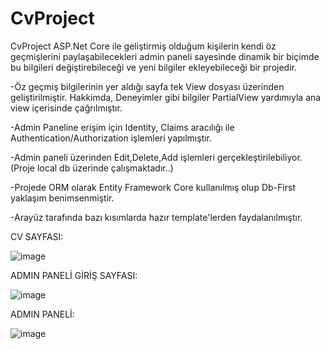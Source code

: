 # CvProject

CvProject ASP.Net Core ile geliştirmiş olduğum kişilerin kendi öz geçmişlerini paylaşabilecekleri admin paneli sayesinde dinamik bir biçimde bu bilgileri değiştirebileceği ve yeni bilgiler ekleyebileceği bir projedir.

-Öz geçmiş bilgilerinin yer aldığı sayfa tek View dosyası üzerinden geliştirilmiştir. Hakkimda, Deneyimler gibi bilgiler PartialView yardımıyla ana view içerisinde çağrılmıştır.

-Admin Paneline erişim için Identity, Claims aracılığı ile Authentication/Authorization işlemleri yapılmıştır.

-Admin paneli üzerinden Edit,Delete,Add işlemleri gerçekleştirilebiliyor.(Proje local db üzerinde çalışmaktadır..)

-Projede ORM olarak Entity Framework Core kullanılmış olup Db-First yaklaşım benimsenmiştir.

-Arayüz tarafında bazı kısımlarda hazır template'lerden faydalanılmıştır.

CV SAYFASI:

![image](https://github.com/user-attachments/assets/a2a1e329-1c82-4946-b72a-1041b961f935)

ADMIN PANELİ GİRİŞ SAYFASI:

![image](https://github.com/user-attachments/assets/757a5b26-c72f-4c49-aee1-6816bfa2d496)

ADMIN PANELİ:

![image](https://github.com/user-attachments/assets/c71810a0-70e8-4833-843a-1e33fde30557)


